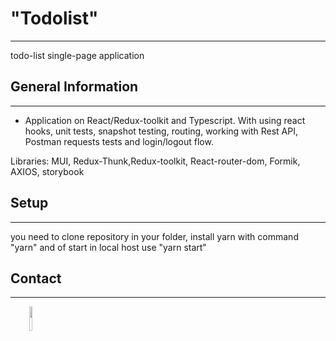 <h1>"Todolist"</h1>
<hr><p>todo-list single-page application</p><h2>General Information</h2>
<hr><ul>
<li>Application on React/Redux-toolkit and Typescript. With using react hooks, unit tests, snapshot testing, routing, working with Rest API, Postman requests tests and login/logout flow.</li>
</ul>
<p>Libraries: MUI, Redux-Thunk,Redux-toolkit, React-router-dom, Formik, AXIOS, storybook</p><h2>Setup</h2>
<hr><p>you need to clone repository in your folder, install yarn with command "yarn" and of start in local host use "yarn start"</p><h2>Contact</h2>
<hr><p><span style="margin-right: 30px;"></span><a href="https://www.linkedin.com/in/dmitryload/"><img target="_blank" src="https://cdn.jsdelivr.net/gh/devicons/devicon/icons/linkedin/linkedin-original.svg" style="width: 10%;"></a></p>